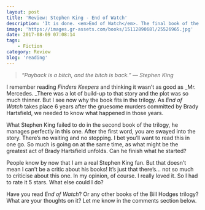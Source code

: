 ```yaml
---
layout: post
title: 'Review: Stephen King - End of Watch'
description: 'It is done. <em>End of Watch</em>. The final book of the Bill Hodges trilogy. I read it. What happened to the characters of <em>Mr. Mercedes</em> and <em>Finders Keepers</em>? I was curious too. What was up with Brady Hartsfield? I was curious to find out. Want to know what I think of the book?'
image: 'https://images.gr-assets.com/books/1511289068l/25526965.jpg'
date: 2017-08-09 07:08:14
tags:
    - Fiction
category: Review
blog: 'reading'
---
```

> _&#8220;Payback is a bitch, and the bitch is back.&#8221; &#8212; Stephen King_

I remember reading <em>Finders Keepers</em> and thinking it wasn&#8217;t as good as _Mr. Mercedes. _There was a lot of build-up to that story and the plot was so much thinner. But I see now why the book fits in the trilogy. As <em>End of Watch</em> takes place 6 years after the gruesome murders committed by Brady Hartsfield, we needed to know what happened in those years.

What Stephen King failed to do in the second book of the trilogy, he manages perfectly in this one. After the first word, you are swayed into the story. There&#8217;s no waiting and no stopping. I bet you&#8217;ll want to read this in one go. So much is going on at the same time, as what might be the greatest act of Brady Hartsfield unfolds. Can he finish what he started?

People know by now that I am a real Stephen King fan. But that doesn&#8217;t mean I can&#8217;t be a critic about his books! It&#8217;s just that there&#8217;s&#8230; not so much to criticise about this one. In my opinion, of course. I really loved it. So I had to rate it 5 stars. What else could I do?

Have you read <em>End of Watch</em>? Or any other books of the Bill Hodges trilogy? What are your thoughts on it? Let me know in the comments section below.